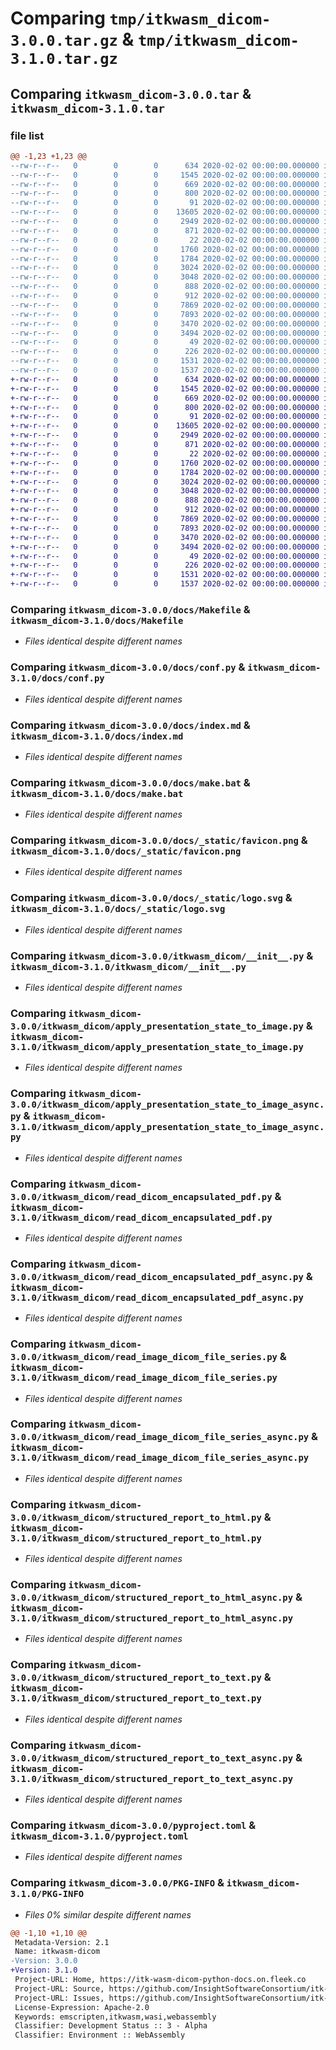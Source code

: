 # Comparing `tmp/itkwasm_dicom-3.0.0.tar.gz` & `tmp/itkwasm_dicom-3.1.0.tar.gz`

## Comparing `itkwasm_dicom-3.0.0.tar` & `itkwasm_dicom-3.1.0.tar`

### file list

```diff
@@ -1,23 +1,23 @@
--rw-r--r--   0        0        0      634 2020-02-02 00:00:00.000000 itkwasm_dicom-3.0.0/docs/Makefile
--rw-r--r--   0        0        0     1545 2020-02-02 00:00:00.000000 itkwasm_dicom-3.0.0/docs/conf.py
--rw-r--r--   0        0        0      669 2020-02-02 00:00:00.000000 itkwasm_dicom-3.0.0/docs/index.md
--rw-r--r--   0        0        0      800 2020-02-02 00:00:00.000000 itkwasm_dicom-3.0.0/docs/make.bat
--rw-r--r--   0        0        0       91 2020-02-02 00:00:00.000000 itkwasm_dicom-3.0.0/docs/requirements.txt
--rw-r--r--   0        0        0    13605 2020-02-02 00:00:00.000000 itkwasm_dicom-3.0.0/docs/_static/favicon.png
--rw-r--r--   0        0        0     2949 2020-02-02 00:00:00.000000 itkwasm_dicom-3.0.0/docs/_static/logo.svg
--rw-r--r--   0        0        0      871 2020-02-02 00:00:00.000000 itkwasm_dicom-3.0.0/itkwasm_dicom/__init__.py
--rw-r--r--   0        0        0       22 2020-02-02 00:00:00.000000 itkwasm_dicom-3.0.0/itkwasm_dicom/_version.py
--rw-r--r--   0        0        0     1760 2020-02-02 00:00:00.000000 itkwasm_dicom-3.0.0/itkwasm_dicom/apply_presentation_state_to_image.py
--rw-r--r--   0        0        0     1784 2020-02-02 00:00:00.000000 itkwasm_dicom-3.0.0/itkwasm_dicom/apply_presentation_state_to_image_async.py
--rw-r--r--   0        0        0     3024 2020-02-02 00:00:00.000000 itkwasm_dicom-3.0.0/itkwasm_dicom/read_dicom_encapsulated_pdf.py
--rw-r--r--   0        0        0     3048 2020-02-02 00:00:00.000000 itkwasm_dicom-3.0.0/itkwasm_dicom/read_dicom_encapsulated_pdf_async.py
--rw-r--r--   0        0        0      888 2020-02-02 00:00:00.000000 itkwasm_dicom-3.0.0/itkwasm_dicom/read_image_dicom_file_series.py
--rw-r--r--   0        0        0      912 2020-02-02 00:00:00.000000 itkwasm_dicom-3.0.0/itkwasm_dicom/read_image_dicom_file_series_async.py
--rw-r--r--   0        0        0     7869 2020-02-02 00:00:00.000000 itkwasm_dicom-3.0.0/itkwasm_dicom/structured_report_to_html.py
--rw-r--r--   0        0        0     7893 2020-02-02 00:00:00.000000 itkwasm_dicom-3.0.0/itkwasm_dicom/structured_report_to_html_async.py
--rw-r--r--   0        0        0     3470 2020-02-02 00:00:00.000000 itkwasm_dicom-3.0.0/itkwasm_dicom/structured_report_to_text.py
--rw-r--r--   0        0        0     3494 2020-02-02 00:00:00.000000 itkwasm_dicom-3.0.0/itkwasm_dicom/structured_report_to_text_async.py
--rw-r--r--   0        0        0       49 2020-02-02 00:00:00.000000 itkwasm_dicom-3.0.0/.gitignore
--rw-r--r--   0        0        0      226 2020-02-02 00:00:00.000000 itkwasm_dicom-3.0.0/README.md
--rw-r--r--   0        0        0     1531 2020-02-02 00:00:00.000000 itkwasm_dicom-3.0.0/pyproject.toml
--rw-r--r--   0        0        0     1537 2020-02-02 00:00:00.000000 itkwasm_dicom-3.0.0/PKG-INFO
+-rw-r--r--   0        0        0      634 2020-02-02 00:00:00.000000 itkwasm_dicom-3.1.0/docs/Makefile
+-rw-r--r--   0        0        0     1545 2020-02-02 00:00:00.000000 itkwasm_dicom-3.1.0/docs/conf.py
+-rw-r--r--   0        0        0      669 2020-02-02 00:00:00.000000 itkwasm_dicom-3.1.0/docs/index.md
+-rw-r--r--   0        0        0      800 2020-02-02 00:00:00.000000 itkwasm_dicom-3.1.0/docs/make.bat
+-rw-r--r--   0        0        0       91 2020-02-02 00:00:00.000000 itkwasm_dicom-3.1.0/docs/requirements.txt
+-rw-r--r--   0        0        0    13605 2020-02-02 00:00:00.000000 itkwasm_dicom-3.1.0/docs/_static/favicon.png
+-rw-r--r--   0        0        0     2949 2020-02-02 00:00:00.000000 itkwasm_dicom-3.1.0/docs/_static/logo.svg
+-rw-r--r--   0        0        0      871 2020-02-02 00:00:00.000000 itkwasm_dicom-3.1.0/itkwasm_dicom/__init__.py
+-rw-r--r--   0        0        0       22 2020-02-02 00:00:00.000000 itkwasm_dicom-3.1.0/itkwasm_dicom/_version.py
+-rw-r--r--   0        0        0     1760 2020-02-02 00:00:00.000000 itkwasm_dicom-3.1.0/itkwasm_dicom/apply_presentation_state_to_image.py
+-rw-r--r--   0        0        0     1784 2020-02-02 00:00:00.000000 itkwasm_dicom-3.1.0/itkwasm_dicom/apply_presentation_state_to_image_async.py
+-rw-r--r--   0        0        0     3024 2020-02-02 00:00:00.000000 itkwasm_dicom-3.1.0/itkwasm_dicom/read_dicom_encapsulated_pdf.py
+-rw-r--r--   0        0        0     3048 2020-02-02 00:00:00.000000 itkwasm_dicom-3.1.0/itkwasm_dicom/read_dicom_encapsulated_pdf_async.py
+-rw-r--r--   0        0        0      888 2020-02-02 00:00:00.000000 itkwasm_dicom-3.1.0/itkwasm_dicom/read_image_dicom_file_series.py
+-rw-r--r--   0        0        0      912 2020-02-02 00:00:00.000000 itkwasm_dicom-3.1.0/itkwasm_dicom/read_image_dicom_file_series_async.py
+-rw-r--r--   0        0        0     7869 2020-02-02 00:00:00.000000 itkwasm_dicom-3.1.0/itkwasm_dicom/structured_report_to_html.py
+-rw-r--r--   0        0        0     7893 2020-02-02 00:00:00.000000 itkwasm_dicom-3.1.0/itkwasm_dicom/structured_report_to_html_async.py
+-rw-r--r--   0        0        0     3470 2020-02-02 00:00:00.000000 itkwasm_dicom-3.1.0/itkwasm_dicom/structured_report_to_text.py
+-rw-r--r--   0        0        0     3494 2020-02-02 00:00:00.000000 itkwasm_dicom-3.1.0/itkwasm_dicom/structured_report_to_text_async.py
+-rw-r--r--   0        0        0       49 2020-02-02 00:00:00.000000 itkwasm_dicom-3.1.0/.gitignore
+-rw-r--r--   0        0        0      226 2020-02-02 00:00:00.000000 itkwasm_dicom-3.1.0/README.md
+-rw-r--r--   0        0        0     1531 2020-02-02 00:00:00.000000 itkwasm_dicom-3.1.0/pyproject.toml
+-rw-r--r--   0        0        0     1537 2020-02-02 00:00:00.000000 itkwasm_dicom-3.1.0/PKG-INFO
```

### Comparing `itkwasm_dicom-3.0.0/docs/Makefile` & `itkwasm_dicom-3.1.0/docs/Makefile`

 * *Files identical despite different names*

### Comparing `itkwasm_dicom-3.0.0/docs/conf.py` & `itkwasm_dicom-3.1.0/docs/conf.py`

 * *Files identical despite different names*

### Comparing `itkwasm_dicom-3.0.0/docs/index.md` & `itkwasm_dicom-3.1.0/docs/index.md`

 * *Files identical despite different names*

### Comparing `itkwasm_dicom-3.0.0/docs/make.bat` & `itkwasm_dicom-3.1.0/docs/make.bat`

 * *Files identical despite different names*

### Comparing `itkwasm_dicom-3.0.0/docs/_static/favicon.png` & `itkwasm_dicom-3.1.0/docs/_static/favicon.png`

 * *Files identical despite different names*

### Comparing `itkwasm_dicom-3.0.0/docs/_static/logo.svg` & `itkwasm_dicom-3.1.0/docs/_static/logo.svg`

 * *Files identical despite different names*

### Comparing `itkwasm_dicom-3.0.0/itkwasm_dicom/__init__.py` & `itkwasm_dicom-3.1.0/itkwasm_dicom/__init__.py`

 * *Files identical despite different names*

### Comparing `itkwasm_dicom-3.0.0/itkwasm_dicom/apply_presentation_state_to_image.py` & `itkwasm_dicom-3.1.0/itkwasm_dicom/apply_presentation_state_to_image.py`

 * *Files identical despite different names*

### Comparing `itkwasm_dicom-3.0.0/itkwasm_dicom/apply_presentation_state_to_image_async.py` & `itkwasm_dicom-3.1.0/itkwasm_dicom/apply_presentation_state_to_image_async.py`

 * *Files identical despite different names*

### Comparing `itkwasm_dicom-3.0.0/itkwasm_dicom/read_dicom_encapsulated_pdf.py` & `itkwasm_dicom-3.1.0/itkwasm_dicom/read_dicom_encapsulated_pdf.py`

 * *Files identical despite different names*

### Comparing `itkwasm_dicom-3.0.0/itkwasm_dicom/read_dicom_encapsulated_pdf_async.py` & `itkwasm_dicom-3.1.0/itkwasm_dicom/read_dicom_encapsulated_pdf_async.py`

 * *Files identical despite different names*

### Comparing `itkwasm_dicom-3.0.0/itkwasm_dicom/read_image_dicom_file_series.py` & `itkwasm_dicom-3.1.0/itkwasm_dicom/read_image_dicom_file_series.py`

 * *Files identical despite different names*

### Comparing `itkwasm_dicom-3.0.0/itkwasm_dicom/read_image_dicom_file_series_async.py` & `itkwasm_dicom-3.1.0/itkwasm_dicom/read_image_dicom_file_series_async.py`

 * *Files identical despite different names*

### Comparing `itkwasm_dicom-3.0.0/itkwasm_dicom/structured_report_to_html.py` & `itkwasm_dicom-3.1.0/itkwasm_dicom/structured_report_to_html.py`

 * *Files identical despite different names*

### Comparing `itkwasm_dicom-3.0.0/itkwasm_dicom/structured_report_to_html_async.py` & `itkwasm_dicom-3.1.0/itkwasm_dicom/structured_report_to_html_async.py`

 * *Files identical despite different names*

### Comparing `itkwasm_dicom-3.0.0/itkwasm_dicom/structured_report_to_text.py` & `itkwasm_dicom-3.1.0/itkwasm_dicom/structured_report_to_text.py`

 * *Files identical despite different names*

### Comparing `itkwasm_dicom-3.0.0/itkwasm_dicom/structured_report_to_text_async.py` & `itkwasm_dicom-3.1.0/itkwasm_dicom/structured_report_to_text_async.py`

 * *Files identical despite different names*

### Comparing `itkwasm_dicom-3.0.0/pyproject.toml` & `itkwasm_dicom-3.1.0/pyproject.toml`

 * *Files identical despite different names*

### Comparing `itkwasm_dicom-3.0.0/PKG-INFO` & `itkwasm_dicom-3.1.0/PKG-INFO`

 * *Files 0% similar despite different names*

```diff
@@ -1,10 +1,10 @@
 Metadata-Version: 2.1
 Name: itkwasm-dicom
-Version: 3.0.0
+Version: 3.1.0
 Project-URL: Home, https://itk-wasm-dicom-python-docs.on.fleek.co
 Project-URL: Source, https://github.com/InsightSoftwareConsortium/itk-wasm
 Project-URL: Issues, https://github.com/InsightSoftwareConsortium/itk-wasm/issues
 License-Expression: Apache-2.0
 Keywords: emscripten,itkwasm,wasi,webassembly
 Classifier: Development Status :: 3 - Alpha
 Classifier: Environment :: WebAssembly
```

